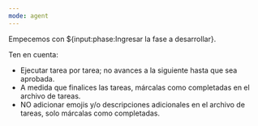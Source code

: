 ```yaml
---
mode: agent
---
```


Empecemos con ${input:phase:Ingresar la fase a desarrollar}.

Ten en cuenta:
- Ejecutar tarea por tarea; no avances a la siguiente hasta que sea aprobada.
- A medida que finalices las tareas, márcalas como completadas en el archivo de tareas.
- NO adicionar emojis y/o descripciones adicionales en el archivo de tareas, solo márcalas como completadas.
